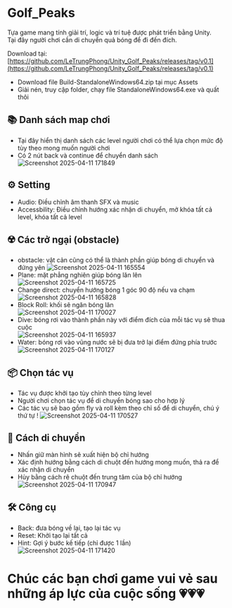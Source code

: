 # Golf_Peaks

Tựa game mang tính giải trí, logic và trí tuệ được phát triển bằng Unity. <br>
Tại đây người chơi cần di chuyển quả bóng để đi đến đích.<br>

Download tại: [https://github.com/LeTrungPhong/Unity_Golf_Peaks/releases/tag/v0.1](https://github.com/LeTrungPhong/Unity_Golf_Peaks/releases/tag/v0.1)
- Download file Build-StandaloneWindows64.zip tại mục Assets
- Giải nén, truy cập folder, chạy file StandaloneWindows64.exe và quất thôi

## 📚 Danh sách map chơi
- Tại đây hiển thị danh sách các level người chơi có thể lựa chọn mức độ tùy theo mong muốn người chơi
- Có 2 nút back và continue để chuyển danh sách
![Screenshot 2025-04-11 171849](https://github.com/user-attachments/assets/0db04be5-89e1-493d-a400-e5d420a059ff)

## ⚙ Setting
- Audio: Điều chỉnh âm thanh SFX và music
- Accessbility: Điều chỉnh hướng xác nhận di chuyển, mở khóa tất cả level, khóa tất cả level

## ☢️ Các trở ngại (obstacle)
- obstacle: vật cản cũng có thể là thành phần giúp bóng di chuyển và đứng yên ![Screenshot 2025-04-11 165554](https://github.com/user-attachments/assets/1b1db31a-6452-4aa6-ba77-83a2029263d8)
- Plane: mặt phẳng nghiên giúp bóng lăn lên ![Screenshot 2025-04-11 165725](https://github.com/user-attachments/assets/2719468e-2c82-445c-a23b-3586b58a9d02)
- Change direct: chuyển hướng bóng 1 góc 90 độ nếu va chạm ![Screenshot 2025-04-11 165828](https://github.com/user-attachments/assets/b32b56e6-dde6-49b8-8378-698a5e388275)
- Block Roll: khối sẽ ngăn bóng lăn <br> ![Screenshot 2025-04-11 170027](https://github.com/user-attachments/assets/cf77d53f-2f5c-4c41-bd93-7bff92ba6d4f)
- Dive: bóng rơi vào thành phần này với điểm đích của mỗi tác vụ sẽ thua cuộc <br> ![Screenshot 2025-04-11 165937](https://github.com/user-attachments/assets/0c9e23a2-539c-4ad7-9a71-c9fb68c9b59f)
- Water: bóng rơi vào vũng nước sẽ bị đưa trở lại điểm đứng phía trước ![Screenshot 2025-04-11 170127](https://github.com/user-attachments/assets/7748f3aa-94b1-4643-9f1e-4e4cf90f0c0e)

## 📦 Chọn tác vụ
- Tác vụ được khởi tạo tùy chỉnh theo từng level
- Người chơi chọn tác vụ để di chuyển bóng sao cho hợp lý
- Các tác vụ sẽ bao gồm fly và roll kèm theo chỉ số để di chuyển, chú ý thứ tự !
![Screenshot 2025-04-11 170527](https://github.com/user-attachments/assets/40270ada-38c8-4296-89d0-133354c17db0)

## 🚀 Cách di chuyển
- Nhấn giữ màn hình sẽ xuất hiện bộ chỉ hướng
- Xác định hướng bằng cách di chuột đến hướng mong muốn, thả ra để xác nhận di chuyển
- Hủy bằng cách rê chuột đến trung tâm của bộ chỉ hướng
![Screenshot 2025-04-11 170947](https://github.com/user-attachments/assets/25360338-d6d3-4ac6-bf62-6e531644214c)

## 🛠 Công cụ
- Back: đưa bóng về lại, tạo lại tác vụ
- Reset: Khởi tạo lại tất cả
- Hint: Gợi ý bước kế tiếp (chỉ được 1 lần)
![Screenshot 2025-04-11 171420](https://github.com/user-attachments/assets/16b663b0-3b6d-471b-92b5-a0c3338befb7)


# Chúc các bạn chơi game vui vẻ sau những áp lực của cuộc sống 💗💗💗
